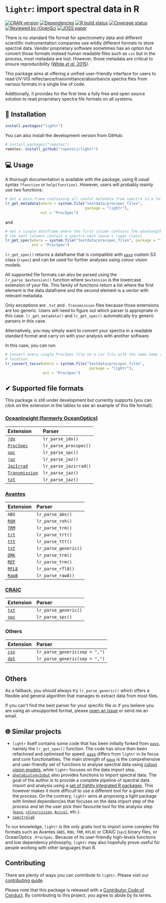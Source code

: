# `lightr`: import spectral data in R

<!-- badges: start -->
[![CRAN version](https://www.r-pkg.org/badges/version-ago/lightr)](https://cran.r-project.org/package=lightr)
[![Dependencies](https://tinyverse.netlify.com/badge/lightr)](https://cran.r-project.org/package=lightr)
[![R build status](https://github.com/ropensci/lightr/workflows/R-CMD-check/badge.svg)](https://github.com/ropensci/lightr/actions)
[![Coverage status](https://codecov.io/gh/ropensci/lightr/branch/master/graph/badge.svg)](https://codecov.io/github/ropensci/lightr?branch=master)
[![Reviewed by rOpenSci](https://badges.ropensci.org/267_status.svg)](https://github.com/ropensci/software-review/issues/267)
[![JOSS paper](https://joss.theoj.org/papers/7f76d78642d3dc72ea9d8c2597ef0e27/status.svg)](https://joss.theoj.org/papers/7f76d78642d3dc72ea9d8c2597ef0e27)
<!-- badges: end -->


There is no standard file format for spectrometry data and different scientific
instrumentation companies use wildly different formats to store spectral data.
Vendor proprietary software sometimes has an option but convert those formats
instead human readable files such as `csv` but in the process, most metadata
are lost. However, those metadata are critical to ensure reproducibility ([White
*et al*, 2015](https://doi.org/10.1016/j.anbehav.2015.05.007)).

This package aims at offering a unified user-friendly interface for users to 
read UV-VIS reflectance/transmittance/absorbance spectra files from various
formats in a single line of code.

Additionally, it provides for the first time a fully free and open source 
solution to read proprietary spectra file formats on all systems.

## 🔧 Installation

```r
install.packages("lightr")
```

You can also install the development version from GitHub:

```r
# install.packages("remotes")
remotes::install_github("ropensci/lightr")
```

## 💻 Usage

A thorough documentation is available with the package, using R usual syntax
`?function` or `help(function)`. However, users will probably mainly use two 
functions:

```r
# Get a data.frame containing all useful metadata from spectra in a folder
lr_get_metadata(where = system.file("testdata/procspec_files", 
                                    package = "lightr"), 
                ext = "ProcSpec")
```

and

```r
# Get a single dataframe where the first column contains the wavelengths and 
# the next columns contain a spectra each (pavo's rspec class)
lr_get_spec(where = system.file("testdata/procspec_files", package = "lightr"),
            ext = "ProcSpec")
```

`lr_get_spec()` returns a dataframe that is compatible with [`pavo`] custom S3
class (`rspec`) and can be used for further analyses using colour vision models.

All supported file formats can also be parsed using the `lr_parse_$extension()` 
function where `$extension` is the lowercase extension of your file. This
family of functions return a list where the first element is the data dataframe
and the second element is a vector with relevant metadata.

Only exceptions are `.txt` and `.Transmission` files because those extensions
are too generic. Users will need to figure out which parser is appropriate in 
this case. `lr_get_metadata()` and `lr_get_spec()` automatically try generic 
parsers in this case.

Alternatively, you may simply want to convert your spectra in a readable 
standard format and carry on with your analysis with another software.

In this case, you can run:

```r
# Convert every single ProcSpec file to a csv file with the same name and 
# location
lr_convert_tocsv(where = system.file("testdata/procspec_files", 
                                      package = "lightr"),
                 ext = "ProcSpec")
```

## ✔ Supported file formats

This package is still under development but currently supports (you can click
on the extension in the tables to see an example of this file format):

### [OceanInsight (formerly OceanOptics)](https://www.oceaninsight.com/)

  | Extension        | Parser                |
  |:-----------------|:----------------------|
  | [`jdx`]          | `lr_parse_jdx()`      |
  | [`ProcSpec`]     | `lr_parse_procspec()` |
  | [`spc`][spc1]    | `lr_parse_spc()`      |
  | [`jaz`]          | `lr_parse_jaz()`      |
  | [`JazIrrad`]     | `lr_parse_jazirrad()` |
  | [`Transmission`] | `lr_parse_jaz()`      |
  | [`txt`](https://raw.githubusercontent.com/ropensci/lightr/master/inst/testdata/OceanView.txt) | `lr_parse_jaz()` |

[`jdx`]: https://raw.githubusercontent.com/ropensci/lightr/master/inst/testdata/OceanOptics_period.jdx
[`ProcSpec`]: https://github.com/ropensci/lightr/raw/master/inst/testdata/procspec_files/whiteref.ProcSpec
[spc1]: https://github.com/ropensci/lightr/raw/master/inst/testdata/OceanOptics.spc
[`jaz`]: https://raw.githubusercontent.com/ropensci/lightr/master/inst/testdata/jazspec.jaz
[`JazIrrad`]: https://raw.githubusercontent.com/ropensci/lightr/master/inst/testdata/irrad.JazIrrad
[`Transmission`]: https://raw.githubusercontent.com/ropensci/lightr/master/inst/testdata/FMNH6834.00000001.Master.Transmission

### [Avantes](https://www.avantes.com/)

  | Extension        | Parser                |
  |:---------------  |:----------------------|
  | `ABS`            | `lr_parse_abs()`      |
  | [`ROH`]          | `lr_parse_roh()`      |
  | [`TRM`]          | `lr_parse_trm()`      |
  | [`trt`]          | `lr_parse_trt()`      |
  | [`ttt`]          | `lr_parse_ttt()`      |
  | [`txt`](https://raw.githubusercontent.com/ropensci/lightr/master/inst/testdata/avasoft8.txt) | `lr_parse_generic()` |
  | [`DRK`]          | `lr_parse_trm()`      |
  | [`REF`]          | `lr_parse_trm()`      |
  | [`RFL8`]         | `lr_parse_rfl8()`     |
  | [`Raw8`]         | `lr_parse_raw8()`     |
  
[`TRM`]: https://github.com/ropensci/lightr/raw/master/inst/testdata/avantes2.TRM
[`ROH`]: https://github.com/ropensci/lightr/raw/master/inst/testdata/avantes_reflect.ROH
[`trt`]: https://github.com/ropensci/lightr/raw/master/inst/testdata/avantes_export2.trt
[`ttt`]: https://github.com/ropensci/lightr/raw/master/inst/testdata/avantes_export.ttt
[`DRK`]: https://github.com/ropensci/lightr/raw/master/inst/testdata/1305084U1.DRK
[`REF`]: https://github.com/ropensci/lightr/raw/master/inst/testdata/1305084U1.REF
[`RFL8`]: https://github.com/ropensci/lightr/raw/master/inst/testdata/compare/Avantes/feather.RFL8
[`Raw8`]: https://github.com/ropensci/lightr/raw/master/inst/testdata/1904090M1_0003.Raw8

### [CRAIC](http://www.microspectra.com/)

  | Extension | Parser               |
  |:----------|:---------------------|
  | [`txt`](https://raw.githubusercontent.com/ropensci/lightr/master/inst/testdata/CRAIC_export.txt) | `lr_parse_generic()` |
  | [`spc`]   | `lr_parse_spc()`     |
  
[`spc`]: https://github.com/ropensci/lightr/raw/master/inst/testdata/compare/CRAIC/CRAIC.spc
  
### Others

  | Extension | Parser                        |
  |:----------|:------------------------------|
  | [`csv`]   | `lr_parse_generic(sep = ",")` |
  | [`dpt`]   | `lr_parse_generic(sep = ",")` |

#  
[`csv`]: https://raw.githubusercontent.com/ropensci/lightr/master/inst/testdata/spec.csv
[`dpt`]: https://raw.githubusercontent.com/ropensci/lightr/master/inst/testdata/RS-1.dpt
## Others

As a fallback, you should always try `lr_parse_generic()` which offers a
flexible and general algorithm that manages to extract data from most files.

If you can't find the best parser for your specific file or if you believe you
are using an unsupported format, please 
[open an issue](https://github.com/ropensci/lightr/issues) or send me an email. 

## 🌐 Similar projects

* `lightr` itself contains some code that has been initially forked from 
  [`pavo`], namely the `lr_get_spec()` function. The code has since then been 
  refactored and optimised for speed. [`pavo`] differs from `lightr` in its
  focus and core functionalities. The main strength of [`pavo`] is the 
  comprehensive and user-friendly set of functions to analyse spectral data
  using [colour vision models](https://en.wikipedia.org/wiki/Color_model), while
  `lightr` focuses on the data import step.
* [`photobiologyInOut`] also provides functions to import spectral data. 
  The goal of the author is to provide a complete pipeline of spectral data 
  import and analysis using a 
  [set of tightly integrated R packages](https://www.r4photobiology.info/). 
  This however makes it more difficult to use a different tool for a given step
  of the process. On the contrary, `lightr` aims at proposing a light package 
  with limited dependencies that focuses on the data import step of the process
  and let the user pick their favourite tool for the analysis step ([`pavo`],
  [`colourvision`](https://cran.r-project.org/package=colourvision),
  [`Avicol`](https://sites.google.com/site/avicolprogram/), etc.).
* [`spectrolab`](https://github.com/meireles/spectrolab)

To our knowledge, `lightr` is the only gratis tool to import some complex file
formats such as Avantes (`ABS`, `ROH`, `TRM`, `RFL8`) or CRAIC (`spc`) binary 
files, or OceanOptics `.ProcSpec`. Because of its user-friendly high-levels
functions and low dependency philosophy, `lightr` may also hopefully prove
useful for people working with other languages than R.

## Contributing

There are plenty of ways you can contribute to `lightr`. Please visit our 
[contributing guide](https://docs.ropensci.org/lightr/CONTRIBUTING.html).

Please note that this package is released with a [Contributor Code of
Conduct](https://ropensci.org/code-of-conduct/). By contributing to this
project, you agree to abide by its terms.


[`pavo`]: https://cran.r-project.org/package=pavo

[`photobiologyInOut`]: https://cran.r-project.org/package=photobiologyInOut
